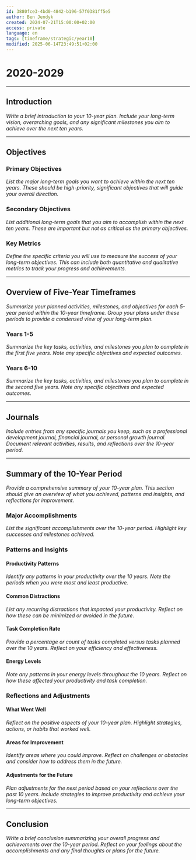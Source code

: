 ```yaml
---
id: 3880fce3-4bd0-4842-b196-57f0381ff5e5
author: Ben Jendyk
created: 2024-07-21T15:00:00+02:00
access: private
language: en
tags: [timeframe/strategic/year10]
modified: 2025-06-14T23:49:51+02:00
---
```


# 2020-2029

---

## Introduction

*Write a brief introduction to your 10-year plan. Include your long-term vision, overarching goals, and any significant milestones you aim to achieve over the next ten years.*

---

## Objectives

### Primary Objectives

*List the major long-term goals you want to achieve within the next ten years. These should be high-priority, significant objectives that will guide your overall direction.*

### Secondary Objectives

*List additional long-term goals that you aim to accomplish within the next ten years. These are important but not as critical as the primary objectives.*

### Key Metrics

*Define the specific criteria you will use to measure the success of your long-term objectives. This can include both quantitative and qualitative metrics to track your progress and achievements.*

---

## Overview of Five-Year Timeframes

*Summarize your planned activities, milestones, and objectives for each 5-year period within the 10-year timeframe. Group your plans under these periods to provide a condensed view of your long-term plan.*

### Years 1-5

*Summarize the key tasks, activities, and milestones you plan to complete in the first five years. Note any specific objectives and expected outcomes.*

### Years 6-10

*Summarize the key tasks, activities, and milestones you plan to complete in the second five years. Note any specific objectives and expected outcomes.*

---

## Journals

*Include entries from any specific journals you keep, such as a professional development journal, financial journal, or personal growth journal. Document relevant activities, results, and reflections over the 10-year period.*

---

## Summary of the 10-Year Period

*Provide a comprehensive summary of your 10-year plan. This section should give an overview of what you achieved, patterns and insights, and reflections for improvement.*

### Major Accomplishments

*List the significant accomplishments over the 10-year period. Highlight key successes and milestones achieved.*

### Patterns and Insights

#### Productivity Patterns

*Identify any patterns in your productivity over the 10 years. Note the periods when you were most and least productive.*

#### Common Distractions

*List any recurring distractions that impacted your productivity. Reflect on how these can be minimized or avoided in the future.*

#### Task Completion Rate

*Provide a percentage or count of tasks completed versus tasks planned over the 10 years. Reflect on your efficiency and effectiveness.*

#### Energy Levels

*Note any patterns in your energy levels throughout the 10 years. Reflect on how these affected your productivity and task completion.*

### Reflections and Adjustments

#### What Went Well

*Reflect on the positive aspects of your 10-year plan. Highlight strategies, actions, or habits that worked well.*

#### Areas for Improvement

*Identify areas where you could improve. Reflect on challenges or obstacles and consider how to address them in the future.*

#### Adjustments for the Future

*Plan adjustments for the next period based on your reflections over the past 10 years. Include strategies to improve productivity and achieve your long-term objectives.*

---

## Conclusion

*Write a brief conclusion summarizing your overall progress and achievements over the 10-year period. Reflect on your feelings about the accomplishments and any final thoughts or plans for the future.*

